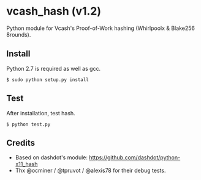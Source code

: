 vcash_hash (v1.2)
===========================

Python module for Vcash's Proof-of-Work hashing (Whirlpoolx & Blake256 8rounds).


Install
-------

Python 2.7 is required as well as gcc.

    $ sudo python setup.py install


Test
-------

After installation, test hash.

    $ python test.py


Credits
-------

* Based on dashdot's module: https://github.com/dashdot/python-x11_hash
* Thx @ocminer / @tpruvot / @alexis78 for their debug tests.
